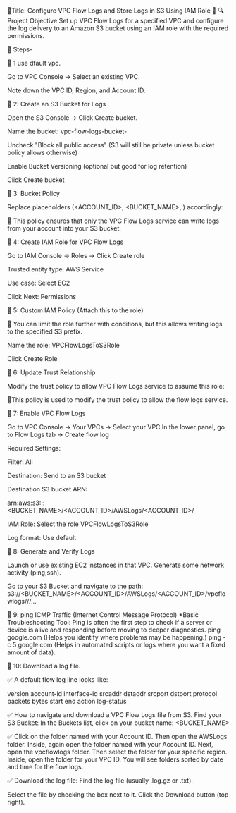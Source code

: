 🚀Title: Configure VPC Flow Logs and Store Logs in S3 Using IAM Role
🔗 🔍Project Objective
  Set up VPC Flow Logs for a specified VPC and configure the log delivery to an Amazon S3 bucket using an IAM role with the required permissions.

🚀 Steps-

🔗 1 use dfault vpc.

 Go to VPC Console → Select an existing VPC.

 Note down the VPC ID, Region, and Account ID.


🔗 2: Create an S3 Bucket for Logs
   
  Open the S3 Console → Click Create bucket.

Name the bucket: vpc-flow-logs-bucket-<unique-id> 

 Uncheck "Block all public access" (S3 will still be private unless bucket policy allows otherwise)

 Enable Bucket Versioning (optional but good for log retention)

 Click Create bucket


🔗  3: Bucket Policy 

Replace placeholders (<ACCOUNT_ID>, <BUCKET_NAME>, <REGION>) accordingly:

📌 This policy ensures that only the VPC Flow Logs service can write logs from your account into your S3 bucket.


🔗 4: Create IAM Role for VPC Flow Logs

 Go to IAM Console → Roles → Click Create role

  Trusted entity type: AWS Service

  Use case: Select EC2 

   Click Next: Permissions


🔗  5: Custom IAM Policy (Attach this to the role)

📌 You can limit the role further with conditions, but this allows writing logs to the specified S3 prefix.

Name the role: VPCFlowLogsToS3Role

  Click Create Role


🔗  6: Update Trust Relationship

Modify the trust policy to allow VPC Flow Logs service to assume this role:

📌This policy is used to modify the trust policy to allow the flow logs service.


🔗 7: Enable VPC Flow Logs

Go to VPC Console → Your VPCs → Select your VPC
    In the lower panel, go to Flow Logs tab → Create flow log

Required Settings:

  Filter: All 

 Destination: Send to an S3 bucket

   Destination S3 bucket ARN:

   arn:aws:s3:::<BUCKET_NAME>/<ACCOUNT_ID>/AWSLogs/<ACCOUNT_ID>/

 IAM Role: Select the role VPCFlowLogsToS3Role

  Log format: Use default 


🔗  8: Generate and Verify Logs

  Launch or use existing EC2 instances in that VPC.
Generate some network activity (ping,ssh).

 Go to your S3 Bucket and navigate to the path:
s3://<BUCKET_NAME>/<ACCOUNT_ID>/AWSLogs/<ACCOUNT_ID>/vpcflowlogs/<region>/<vpc-id>/...


🔗 9: ping ICMP Traffic (Internet Control Message Protocol)
    *Basic Troubleshooting Tool:
     Ping is often the first step to check if a server or device is alive and responding before moving to deeper diagnostics.
     ping google.com (Helps you identify where problems may be happening.)
     ping -c 5 google.com (Helps in automated scripts or logs where you want a fixed amount of data).


🔗 10: Download a log file.

✅ A default flow log line looks like:

version account-id interface-id srcaddr dstaddr srcport dstport protocol packets bytes start end action log-status

✅ How to navigate and download a VPC Flow Logs file from S3.
   Find your S3 Bucket:
  In the Buckets list, click on your bucket name: <BUCKET_NAME>

 ✅  Click on the folder named with your Account ID.
Then open the AWSLogs folder.
   Inside, again open the folder named with your Account ID.
 Next, open the vpcflowlogs folder.
 Then select the folder for your specific region.
  Inside, open the folder for your VPC ID.
 You will see folders sorted by date and time for the flow logs.

 ✅  Download the log file:
 Find the log file (usually .log.gz or .txt).

   Select the file by checking the box next to it.
    Click the Download button (top right).





